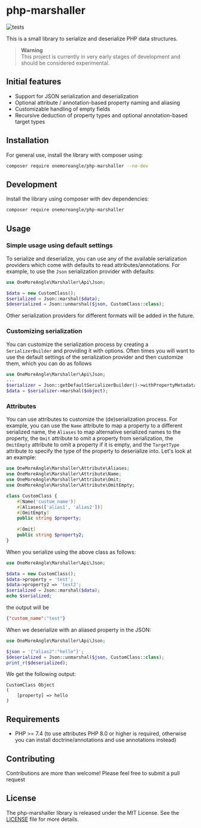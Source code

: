# php-marshaller
![tests](https://github.com/onemoreangle/php-marshaller/actions/workflows/ci.yml/badge.svg)

This is a small library to serialize and deserialize PHP data structures.

> **Warning**  
> This project is currently in very early stages of development and should be considered experimental.


## Initial features
- Support for JSON serialization and deserialization
- Optional attribute / annotation-based property naming and aliasing
- Customizable handling of empty fields
- Recursive deduction of property types and optional annotation-based target types

## Installation
For general use, install the library with composer using:
```bash
composer require onemoreangle/php-marshaller --no-dev
```

## Development
Install the library using composer with dev dependencies:
```bash
composer require onemoreangle/php-marshaller
```

## Usage
### Simple usage using default settings
To serialize and deserialize, you can use any of the available serialization providers which come with defaults to read attributes/annotations. For example, to use the `Json` serialization provider with defaults:

```php
use OneMoreAngle\Marshaller\Api\Json;

$data = new CustomClass();
$serialized = Json::marshal($data);
$deserialized = Json::unmarshal($json, CustomClass::class);
```
Other serialization providers for different formats will be added in the future.

### Customizing serialization
You can customize the serialization process by creating a `SerializerBuilder` and providing it with options. Often times you will want to use the default settings of the serialization provider and then customize them, which you can do as follows
```php
use OneMoreAngle\Marshaller\Api\Json;
...
$serializer = Json::getDefaultSerializerBuilder()->withPropertyMetadataProvider(...)->build();
$data = $serializer->marshal($object);
```

### Attributes
You can use attributes to customize the (de)serialization process. For example, you can use the `Name` attribute to map a property to a different serialized name, the `Aliases` to map alternative serialized names to the property, the `Omit` attribute to omit a property from serialization, the `OmitEmpty` attribute to omit a property if it is empty, and the `TargetType` attribute to specify the type of the property to deserialize into. Let's look at an example:
```php
use OneMoreAngle\Marshaller\Attribute\Aliases;
use OneMoreAngle\Marshaller\Attribute\Name;
use OneMoreAngle\Marshaller\Attribute\Omit;
use OneMoreAngle\Marshaller\Attribute\OmitEmpty;

class CustomClass {
    #[Name('custom_name')]
    #[Aliases(['alias1', 'alias2'])]
    #[OmitEmpty]
    public string $property;
    
    #[Omit]
    public string $property2;
}
```
When you serialize using the above class as follows:

```php
use OneMoreAngle\Marshaller\Api\Json;

$data = new CustomClass();
$data->property = 'test';
$data->property2 => 'test2';
$serialized = Json::marshal($data);
echo $serialized;
```
the output will be
```json
{"custom_name":"test"}
```
When we deserialize with an aliased property in the JSON:

```php
use OneMoreAngle\Marshaller\Api\Json;

$json = '{"alias2":"hello"}';
$deserialized = Json::unmarshal($json, CustomClass::class);
print_r($deserialized);
```
We get the following output:
```
CustomClass Object
(
    [property] => hello
)
```


## Requirements
- PHP >= 7.4 (to use attributes PHP 8.0 or higher is required, otherwise you can install doctrine/annotations and use annotations instead) 

## Contributing
Contributions are more than welcome! Please feel free to submit a pull request

## License
The php-marshaller library is released under the MIT License. See the [LICENSE](LICENSE) file for more details.
